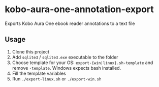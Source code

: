 # kobo-aura-one-annotation-export
Exports Kobo Aura One ebook reader annotations to a text file

## Usage

1. Clone this project
2. Add `sqlite3` / `sqlite3.exe` executable to the folder
2. Choose template for your OS: `export-{win|linux}.sh-template` and remove `-template`. Windows expects bash installed.
3. Fill the template variables
4. Run `./export-linux.sh` or `./export-win.sh`
